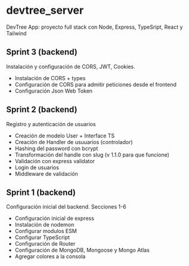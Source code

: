 # devtree_server

DevTree App: proyecto full stack con Node, Express, TypeSript, React y Tailwind

## Sprint 3 (backend)

Instalación y configuración de CORS, JWT, Cookies.

* Instalación de CORS + types
* Configuración de CORS para admitir peticiones desde el frontend
* Configuración Json Web Token


## Sprint 2 (backend)

Registro y autenticación de usuarios

* Creación de modelo User + Interface TS
* Creación de Handler de usuuarios (controlador)
* Hashing del password con bcrypt
* Transformación del handle con slug (v 1.1.0 para que funcione)
* Validación con express validator
* Login de usuarios
* Middleware de validación


## Sprint 1 (backend)

Configuración inicial del backend.
Secciones 1-6

* Configuración inicial de express
* Instalación de nodemon
* Configurar modulos ESM
* Configurar TypeScript
* Configuración de Router
* Configuración de MongoDB, Mongoose y Mongo Atlas
* Agregar colores a la consola
